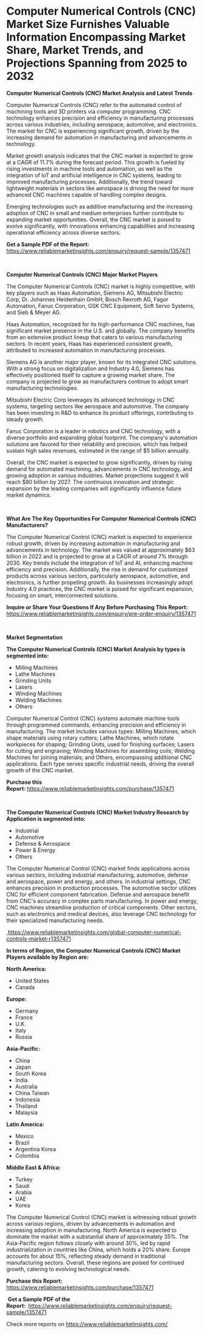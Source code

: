 <p><h1>Computer Numerical Controls (CNC) Market Size Furnishes Valuable Information Encompassing Market Share, Market Trends, and Projections Spanning from 2025 to 2032</h1></p><p><strong>Computer Numerical Controls (CNC) Market Analysis and Latest Trends</strong></p>
<p><p>Computer Numerical Controls (CNC) refer to the automated control of machining tools and 3D printers via computer programming. CNC technology enhances precision and efficiency in manufacturing processes across various industries, including aerospace, automotive, and electronics. The market for CNC is experiencing significant growth, driven by the increasing demand for automation in manufacturing and advancements in technology.</p><p>Market growth analysis indicates that the CNC market is expected to grow at a CAGR of 11.7% during the forecast period. This growth is fueled by rising investments in machine tools and automation, as well as the integration of IoT and artificial intelligence in CNC systems, leading to improved manufacturing processes. Additionally, the trend toward lightweight materials in sectors like aerospace is driving the need for more advanced CNC machines capable of handling complex designs.</p><p>Emerging technologies such as additive manufacturing and the increasing adoption of CNC in small and medium enterprises further contribute to expanding market opportunities. Overall, the CNC market is poised to evolve significantly, with innovations enhancing capabilities and increasing operational efficiency across diverse sectors.</p></p>
<p><strong>Get a Sample PDF of the Report:&nbsp;</strong> <a href="https://www.reliablemarketinsights.com/enquiry/request-sample/1357471?utm_campaign=2012&utm_medium=2&utm_source=Github&utm_content=ia&utm_term=12022025&utm_id=computer-numerical-controls-cnc">https://www.reliablemarketinsights.com/enquiry/request-sample/1357471</a></p>
<p>&nbsp;</p>
<p><strong>Computer Numerical Controls (CNC) Major Market Players</strong></p>
<p><p>The Computer Numerical Controls (CNC) market is highly competitive, with key players such as Haas Automation, Siemens AG, Mitsubishi Electric Corp, Dr. Johannes Heidenhain GmbH, Bosch Rexroth AG, Fagor Automation, Fanuc Corporation, GSK CNC Equipment, Soft Servo Systems, and Sieb & Meyer AG.</p><p>Haas Automation, recognized for its high-performance CNC machines, has significant market presence in the U.S. and globally. The company benefits from an extensive product lineup that caters to various manufacturing sectors. In recent years, Haas has experienced consistent growth, attributed to increased automation in manufacturing processes.</p><p>Siemens AG is another major player, known for its integrated CNC solutions. With a strong focus on digitalization and Industry 4.0, Siemens has effectively positioned itself to capture a growing market share. The company is projected to grow as manufacturers continue to adopt smart manufacturing technologies.</p><p>Mitsubishi Electric Corp leverages its advanced technology in CNC systems, targeting sectors like aerospace and automotive. The company has been investing in R&D to enhance its product offerings, contributing to steady growth. </p><p>Fanuc Corporation is a leader in robotics and CNC technology, with a diverse portfolio and expanding global footprint. The company's automation solutions are favored for their reliability and precision, which has helped sustain high sales revenues, estimated in the range of $5 billion annually.</p><p>Overall, the CNC market is expected to grow significantly, driven by rising demand for automated machining, advancements in CNC technology, and growing adoption in various industries. Market projections suggest it will reach $80 billion by 2027. The continuous innovation and strategic expansion by the leading companies will significantly influence future market dynamics.</p></p>
<p>&nbsp;</p>
<p><strong>What Are The Key Opportunities For Computer Numerical Controls (CNC) Manufacturers?</strong></p>
<p><p>The Computer Numerical Control (CNC) market is expected to experience robust growth, driven by increasing automation in manufacturing and advancements in technology. The market was valued at approximately $63 billion in 2022 and is projected to grow at a CAGR of around 7% through 2030. Key trends include the integration of IoT and AI, enhancing machine efficiency and precision. Additionally, the rise in demand for customized products across various sectors, particularly aerospace, automotive, and electronics, is further propelling growth. As businesses increasingly adopt Industry 4.0 practices, the CNC market is poised for significant expansion, focusing on smart, interconnected solutions.</p></p>
<p><strong>Inquire or Share Your Questions If Any Before Purchasing This Report:</strong> <a href="https://www.reliablemarketinsights.com/enquiry/pre-order-enquiry/1357471?utm_campaign=2012&utm_medium=2&utm_source=Github&utm_content=ia&utm_term=12022025&utm_id=computer-numerical-controls-cnc">https://www.reliablemarketinsights.com/enquiry/pre-order-enquiry/1357471</a></p>
<p>&nbsp;</p>
<p><strong>Market Segmentation</strong></p>
<p><strong>The Computer Numerical Controls (CNC) Market Analysis by types is segmented into:</strong></p>
<p><ul><li>Milling Machines</li><li>Lathe Machines</li><li>Grinding Units</li><li>Lasers</li><li>Winding Machines</li><li>Welding Machines</li><li>Others</li></ul></p>
<p><p>Computer Numerical Control (CNC) systems automate machine tools through programmed commands, enhancing precision and efficiency in manufacturing. The market includes various types: Milling Machines, which shape materials using rotary cutters; Lathe Machines, which rotate workpieces for shaping; Grinding Units, used for finishing surfaces; Lasers for cutting and engraving; Winding Machines for assembling coils; Welding Machines for joining materials; and Others, encompassing additional CNC applications. Each type serves specific industrial needs, driving the overall growth of the CNC market.</p></p>
<p><strong>Purchase this Report:&nbsp;</strong><a href="https://www.reliablemarketinsights.com/purchase/1357471?utm_campaign=2012&utm_medium=2&utm_source=Github&utm_content=ia&utm_term=12022025&utm_id=computer-numerical-controls-cnc">https://www.reliablemarketinsights.com/purchase/1357471</a></p>
<p>&nbsp;</p>
<p><strong>The Computer Numerical Controls (CNC) Market Industry Research by Application is segmented into:</strong></p>
<p><ul><li>Industrial</li><li>Automotive</li><li>Defense & Aerospace</li><li>Power & Energy</li><li>Others</li></ul></p>
<p><p>The Computer Numerical Control (CNC) market finds applications across various sectors, including industrial manufacturing, automotive, defense and aerospace, power and energy, and others. In industrial settings, CNC enhances precision in production processes. The automotive sector utilizes CNC for efficient component fabrication. Defense and aerospace benefit from CNC's accuracy in complex parts manufacturing. In power and energy, CNC machines streamline production of critical components. Other sectors, such as electronics and medical devices, also leverage CNC technology for their specialized manufacturing needs.</p></p>
<p><a href="https://www.reliablemarketinsights.com/global-computer-numerical-controls-market-r1357471?utm_campaign=2012&utm_medium=2&utm_source=Github&utm_content=ia&utm_term=12022025&utm_id=computer-numerical-controls-cnc">&nbsp;https://www.reliablemarketinsights.com/global-computer-numerical-controls-market-r1357471</a></p>
<p><strong>In terms of Region, the Computer Numerical Controls (CNC) Market Players available by Region are:</strong></p>
<p>
    <p> <strong> North America: </strong>
        <ul>
            <li>United States</li>
            <li>Canada</li>
        </ul>
        </p> 
    <p> <strong> Europe: </strong>
        <ul>
            <li>Germany</li>
            <li>France</li>
            <li>U.K.</li>
            <li>Italy</li>
            <li>Russia</li>
        </ul>
        </p> 
    <p> <strong> Asia-Pacific: </strong>
        <ul>
            <li>China</li>
            <li>Japan</li>
            <li>South Korea</li>
            <li>India</li>
            <li>Australia</li>
            <li>China Taiwan</li>
            <li>Indonesia</li>
            <li>Thailand</li>
            <li>Malaysia</li>
        </ul>
        </p> 
    <p> <strong> Latin America: </strong>
        <ul>
            <li>Mexico</li>
            <li>Brazil</li>
            <li>Argentina Korea</li>
            <li>Colombia</li>
        </ul>
        </p> 
    <p> <strong> Middle East & Africa: </strong>
        <ul>
            <li>Turkey</li>
            <li>Saudi</li>
            <li>Arabia</li>
            <li>UAE</li>
            <li>Korea</li>
        </ul>
    </p>
    </p>
<p><p>The Computer Numerical Control (CNC) market is witnessing robust growth across various regions, driven by advancements in automation and increasing adoption in manufacturing. North America is expected to dominate the market with a substantial share of approximately 35%. The Asia-Pacific region follows closely with around 30%, led by rapid industrialization in countries like China, which holds a 20% share. Europe accounts for about 15%, reflecting steady demand in traditional manufacturing sectors. Overall, these regions are poised for continued growth, catering to evolving technological needs.</p></p>
<p><strong>Purchase this Report: </strong><a href="https://www.reliablemarketinsights.com/purchase/1357471?utm_campaign=2012&utm_medium=2&utm_source=Github&utm_content=ia&utm_term=12022025&utm_id=computer-numerical-controls-cnc">https://www.reliablemarketinsights.com/purchase/1357471</a></p>
<p>&nbsp;<strong>Get a Sample PDF of the Report:&nbsp;&nbsp;</strong><a href="https://www.reliablemarketinsights.com/enquiry/request-sample/1357471?utm_campaign=2012&utm_medium=2&utm_source=Github&utm_content=ia&utm_term=12022025&utm_id=computer-numerical-controls-cnc">https://www.reliablemarketinsights.com/enquiry/request-sample/1357471</a></p>
<p><strong></strong></p>
<p>Check more reports on <a href="https://www.reliablemarketinsights.com/?utm_campaign=2012&utm_medium=2&utm_source=Github&utm_content=ia&utm_term=12022025&utm_id=computer-numerical-controls-cnc">https://www.reliablemarketinsights.com/</a></p>